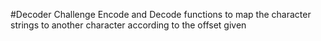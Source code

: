   #Decoder Challenge
  Encode and Decode functions to map the character strings to another character according to the offset given
